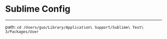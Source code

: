 # Sublime Config


-----------

path: `cd /Users/guo/Library/Application\ Support/Sublime\ Text\ 3/Packages/User` 
